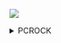 ![](https://pcrock88.github.io/favicon.ico)

<details><summary>PCROCK</summary>

https://github.com/njfkib/TVBOXZY
[cctv.txt](https://github.com/pcrock88/pcrock88.github.io/blob/main/zb/dat/txt/cctv.txt)、
[tvbox.json](https://github.com/pcrock88/pcrock88.github.io/blob/main/zb/tvbox.json)、
[fl.txt](https://github.com/pcrock88/pcrock88.github.io/blob/main/zb/fl.txt)、
[zy.txt](https://github.com/pcrock88/pcrock88.github.io/blob/main/zb/zy.txt)、

<details><summary>xml接口</summary>

    http://175.178.7.35:2020/api.php/provide/vod/at/xml/,龙腾
    http://47.113.126.237:1234/api.php/provide/vod/at/xml/,天天
    http://aliys.cn:90/api.php/provide/vod/at/xml/,阿里
    http://anltv.cn/api.php/provide/vod/at/xml/,忆梦
    https://api.tiankongapi.com/api.php/provide/vod/at/xml/,天空
    http://api.xinlangapi.com/xinlangapi.php/provide/vod/at/xml/,新浪
    http://app.7en7.com/api.php/provide/vod/at/xml/,瞬间
    http://cj.bajiecaiji.com/inc/bjm3u8.php/provide/vod/at/xml/,//八戒
    http://cj.bajiecaiji.com/inc/seacmsapi.php/provide/vod/at/xml/,八戒
    http://vipmv.cc/api.php/provide/vod/at/xml/,天堂
    http://www.feifei67.com/api.php/provide/vod/at/xml/,飞飞
    http://www.hanjuzy.com/inc/api.php/provide/vod/at/xml/,韩剧
    http://www.tvyb02.com/api.php/provide/vod/at/xml/,TVB
    http://www.zzrhgg.com/api.php/provide/vod/at/xml/,飘花
    http://zy.xiaomaomi.cc/api.php/provide/vod/at/xml/,小猫
    https://api.1080zyku.com/inc/ldg_api_all.php/provide/vod/at/xml/,ZYku
    https://api.apibdzy.com/api.php/provide/vod/at/xml/,百度
    https://api.guangsuapi.com/api.php/provide/vod/at/xml/,光速
    https://api.ukuapi.com/api.php/provide/vod/at/xml/,U酷
    https://api.wujinapi.net/api.php/provide/vod/at/xml/,无尽
    https://api.xinlangapi.com/xinlangapi.php/provide/vod/at/xml/,新浪
    https://caiji.kczyapi.com/api.php/provide/vod/at/xml/,快车
    https://cj.lziapi.com/api.php/provide/vod/at/xml/,量子
    https://cj.vodimg.top/api.php/provide/vod/at/xml/,影图
    https://ckzy.me/api.php/provide/vod/at/xml/,CKzy
    https://collect.wolongzyw.com/api.php/provide/vod/at/xml/,卧龙
    https://jyzyapi.com/provide/vod/at/xml/at/xml/,金鹰
    https://m3u8.apiyhzy.com/api.php/provide/vod/at/xml/,樱花
    https://p2100.net/api.php/provide/vod/at/xml/,飘零
    https://sdzyapi.com/api.php/provide/vod/at/xml/,闪电
    https://www.77hanju.com/api.php/provide/vod/at/xml/,77韩
    https://www.911ysw.top/tianyi.php/provide/vod/at/xml/,天翼
    https://www.feisuzyapi.com/api.php/provide/vod/at/xml/,飞速
    https://www.hongniuzy2.com/api.php/provide/vod/at/xml/,红牛
    https://www.inmi.app/api.php/provide/vod/at/xml/,映迷
    https://www.rrvipw.com/api.php/provide/vod/at/xml/,人人
    https://zy.hikan.xyz/api.php/provide/vod/at/xml/,看看
    //-----------------------------------------api失效中:
    http://124.220.183.81:83/api.php/provide/vod/at/xml/,干饭
    http://anltv.cn/api.php/provide/vod/at/xml/,忆梦
    http://api.nguonphim.tv/api.php/provide/vod/at/xml/,南国
    http://api.travelbooking.cc/xml/,唯一
    http://tv2.hykjtv.cn/api.php/provide/vod/at/xml/,海玉
    http://umao.ml/api.php/provide/vod/at/xml/,U猫
    http://www.kuaibocaiji.com/api.php/provide/vod/at/xml/,星辰
    http://www.kuaibozy.com/api.php/provide/vod/at/xml/,快播
    http://www.zycaiji.net:7788/api.php/provide/vod/at/xml/,星辰
    http://xydm.baicai.buzz/api.php/provide/vod/at/xml/,小鸟
    https://api.foxzyapi.com/api.php/provide/vod/at/xml/,FOX
    https://api.kuapi.cc/api.php/provide/vod/at/xml/,酷点
    https://api.tomcaiji.com/api.php/provide/vod/at/xml/,TOM
    https://api.yikanapi.com/api.php/provide/vod/at/xml/,易看
    https://api.ylzy1.com/api.php/provide/vod/at/xml/,影乐
    https://api.yparse.com/api/xml/m3u8/,云zy
    https://api.yulecj.com/api.php/provide/vod/at/xml/,鱼乐
    https://caiji.68zyapi.com/api.php/provide/vod/at/xml/,68zy
    https://lehootv.com/api.php/provide/vod/at/xml/,乐活
    https://taopianapi.com/home/cjapi/as/mc/vod/xml/,淘片
    https://www.30dian.cn/api.php/provide/vod/at/xml/,创艺
    https://www.39kan.com/api.php/provide/vod/at/xml/,39ys
    https://www.ff9.top/api.php/provide/vod/at/xml/,FF9
    https://www.kuaibozy.com/api.php/provide/vod/at/xml/,快播
    https://www.zhanlangbu.com/api.php/provide/vod/at/xml/,爱酷
    https://www.zycaiji.net:7788/api.php/provide/vod/at/xml/,M3U8
    //-------------------18++++
    http://51smt4.xyz/api.php/provide/vod/at/xml/,+蜜桃
    http://99zy.pw/api.php/provide/vod/at/xml/,+99zy
    http://99zywcj.com/inc/sapi.php?ac=videolist,+99cj
    http://bttcj.com/inc/sapi.php,+bt资源
    http://caiji26.com/home/cjapi/p0g8/mc10/vod/xml/,+鲍鱼AV
    http://cjmygzy.com/inc/sapi.php?ac=videolist,+狼少年
    http://f2dcj6.com/sapi/?ac=videolist,+富二代
    http://fhapi9.com/api.php/provide/vod/at/xml/at/xml/,+番号(xj)
    http://lbapiby.com/api.php/provide/vod/at/xml/,+AIvin(xj)
    http://m.7777688.com/inc/api.php,+76ss+
    http://m.7777688.com/inc/apijson.php,+AVZY6888
    http://mygzycj.com/api.php?ac=list,+JAV名优
    http://sdszyapi.com/home/cjapi/asbb/mc10/vod/xml,+se屌丝
    http://secj8.com/inc/sapi.php?ac=videolist,+SS资源
    http://wmcj8.com/inc/sapi.php?ac=videolist,+环亚
    http://www.010aizy.com/API/macs.php,+爱zy
    http://www.987caiji.com/api/max.php,+天噜啦
    http://www.aikanzyz9.com/inc/apijson_vod.php,+爱看
    http://www.caiji21.com/home/cjapi/klkl/mc10/vod/xml,+啪啪
    http://www.caiji24.com/home/cjapi/p0d2/mc10/vod/xml,+屌丝
    http://www.caiji25.com/home/cjapi/p0as/mc10/vod/xml,+咪咪
    http://www.feifei67.com/api.php/provide/vod/at/xml/,+CK资源
    http://www.ggmmzy.com:9999/inc/xml,+哥妹
    http://www.shabizy.com:777/inc/sea,+SB资源
    http://zmcj88.com/api?ac=list,+泡芙
    https://111kkkkk.com/api.php/provide/vod/at/xml/,+金莲
    https://156.249.29.8/inc/api.php/provide/vod/at/xml,+蛋蛋
    https://52zyapi.com/home/cjapi/asda/mc10/vod/xml,+52AV
    https://91md.me/api.php/provide/vod/at/xml,+91麻豆
    https://api.apilyzy.com/api.php/provide/vod/at/xml/,+老鸭
    https://api.kdapi.info/api.php/provide/vod/at/xml/,+酷豆2
    https://api.kudian70.com/api.php/provide/vod/at/xml/,+酷伦理
    https://api.maozyapi.com/inc/api.php,+色猫+
    https://api.maozyapi.com/inc/api.php/provide/vod/at/xml/,+se猫
    https://api.putaozy.net/inc/apijson_vod.php,+葡萄
    https://api.sexnguon.com/api.php/provide/vod/at/xml/,+se南国
    https://api.xiuseapi.com/api.php/provide/vod/at/xml/,+秀se
    https://api.yikanapi.com/api.php/provide/vod/at/xml/,+易看+
    https://api.yinwoapi.com/api.php/provide/vod/at/xml/,+yin窝
    https://api.ykapi.net/api.php/provide/vod/at/xml/,+影库
    https://apihjzy.com/api.php/provide/vod/at/xml/,+花椒
    https://apittzy.com/api.php/provide/vod/at/xml/,+探探+
    https://caiji.523zyw.com/inc/seacmsapi.php,+523zy
    https://caiji.caomeiapi.com/inc/api.php/provide/vod/at/xml,+草莓
    https://caiji.huakuiapi.com/inc/api.php/provide/vod/at/xml/,+花魁
    https://caiji.naichaapi.com/inc/api.php/provide/vod/at/xml/,+奶茶
    https://caiji.putaozy.net/inc/api.php/provide/vod/at/xml/,+葡萄
    https://cj.apiabzy.com/api.php/provide/vod/at/xml/,+爱播
    https://dadiapi.com/api.php/provide/vod/at/xml/,+大地
    https://jgczyapi.com/home/cjapi/kld2/mc10/vod/xml/,+精工厂
    https://jializyzapi.com/api.php/provide/vod/at/xml/,+佳丽
    https://kkzy.me/api.php/provide/vod/at/xml/,+KKzy+
    https://kkzy.me/api.php/provide/vod/at/xml/,+KK资源
    https://kudouzy.com/api.php/provide/vod/at/xml/,+酷豆(xj)
    https://lbapi9.com/api.php/provide/vod/at/xml/,+乐播+
    https://mgzyz1.com/api.php/provide/vod/at/xml/,+芒果
    https://sewozyapi.com/api.php/provide/vod/at/xml/,+色窝
    https://shayuapi.com/api.php/provide/vod/at/xml/,+鲨鱼
    https://siwazyw.cc/api.php/provide/vod/at/xml/,+丝袜
    https://siwazyw.cc/api.php/provide/vod/at/xml/,+丝袜+
    https://www.afasu.com/api/xml.php,+小湿妹
    https://www.caiji01.com/home/cjapi/cfd2/mc10/vod/xml/,+亚洲在线(xj)
    https://www.caiji02.com/home/cjapi/cfas/mc10/vod/xml/,+草榴(xj)
    https://www.caiji03.com/home/cjapi/cfg8/mc10/vod/xml/,+一本道(xj)
    https://www.caiji04.com/home/cjapi/cfc7/mc10/vod/xml/,+麻豆(xj)
    https://www.caiji05.com/home/cjapi/cfda/mc10/vod/xml/,+青青草(xj)
    https://www.caiji05.com/home/cjapi/cfda/mc10/vod/xml/,+青青草(xj)(xj)
    https://www.caiji06.com/home/cjapi/cfbb/mc10/vod/xml/,+久久热(xj)
    https://www.caiji07.com/home/cjapi/cfcf/mc10/vod/xml/,+AV在线(xj)
    https://www.caiji08.com/home/cjapi/cfkl/mc10/vod/xml/,+大香蕉(xj)
    https://www.caiji09.com/home/cjapi/cfp0/mc10/vod/xml/,+快播盒子(xj)
    https://www.caiji10.com/home/cjapi/cfs6/mc10/vod/xml/,+黄瓜TV(xj)
    https://www.caiji22.com/home/cjapi/klp0/mc10/vod/xml/,+AV集中(xj)
    https://www.caiji23.com/home/cjapi/kls6/mc10/vod/xml/,+夜夜lu(xj)
    https://www.dmmapi.com/home/cjapi/asd2c7/mc10/vod/xml/,+大MM(xj)
    https://www.gdlsp.com/api/xml.php,+香奈儿
    https://www.kxgav.com/api/xml.php,+白嫖
    https://www.langyouzy.com/api.php/provide/vod/at/xml/,+狼友
    https://www.lsjapi.com/home/cjapi/asd2g8/mc10/vod/xml/,+老司机(xj)
    https://www.msnii.com/api/xml.php,+美少女
    https://www.pgxdy.com/api/xml.php,+AV资源
    https://www.xrbsp.com/api/xml.php,+饮水机
    https://xjjzyapi.com/home/cjapi/askl/mc10/vod/xml/,+小姐姐
    https://xx55zyapi.com/home/cjapi/ascf/mc10/vod/xml/,+点娱
</details>

<details><summary>tvbox</summary>

    {
    "api": "",
    "name": "",
    "key": "",
    "type": 1,
    "searchable": 1,
    "quickSearch": 1,
    "filterable": 1,
    "categories": [
        "动漫",
        "国产剧",
        "日韩剧",
        "港台剧",
        "欧美剧",
        "泰剧",
        "动作片",
        "喜剧片",
        "爱情片",
        "科幻片",
        "恐怖片",
        "剧情片",
        "战争片",
        "纪录片",
        "综艺"
    ]
    },
</details>

<details><summary>m3u</summary>

    #EXTM3U //必需，表示一个扩展的m3u文件
    #EXT-X-VERSION:3 //hls的协议版本号，暗示媒体流的兼容性
    #EXT-X-MEDIA-SEQUENCE:xx //首个分段的sequence number
    #EXT-X-ALLOW-CACHE:NO //是否缓存
    #EXT-X-TARGETDURATION:5 //每个视频分段最大的时长（单位秒）
    #EXT-X-DISCONTINUITY //表示换编码
    #EXTINF: //每个切片的时长
</details>

<details><summary>SMSBoom Options</summary>
    
    -t, --thread INTEGER       线程数(默认64)
    -p, --phone TEXT           手机号,可传入多个再使用-p传递  [required]
    -f, --frequency INTEGER    执行次数(默认1次)
    -i, --interval INTEGER     间隔时间(默认60s)
    -e, --enable_proxy BOOLEAN 开启代理(默认关闭)
    --help                     Show this message and exit.
</details>

<details><summary>接口</summary>
    
    {
    "key":"key_〔资源名称〕",
    "name":"资源名称",
    "type":0,
    "api":"csp_〔jar内文件名称〕",
    "searchable":1,
    "quickSearch":1,
    "filterable":0,
    "jar":"〔jar文件地址〕",
    "ext":"〔txt json文件地址〕",
    "playUrl": "〔播放解析地址〕",
    "categories":["〔自定义资源列表〕","〔自定义资源列表〕"]
    },
</details>



<details><summary>资源</summary>

https://github.com/leosam1024/tvbox-mv
    
    [直播聚合](https://github.com/wbt5/real-url)
    https://github.com/pashangshangpo/AI-Create-Video
    https://github.com/hooke007/mpv.net_CM
    happy,https://717616144.r.worldssl.net/717616144/tv/ttv12/playlist.m3u8
    松1, https://717616144.r.worldssl.net/717616144/tv/ttv11/playlist.m3u8
    https://github.com/XingangPan/DragGAN
    https://github.com/bluebabes/tuliu
    https://github.com/yhf7952/mmPic
    https://github.com/yzygithub/showImg
    https://github.com/bzsome/idcard_generator
    https://github.com/airob0t/idcardgenerator

https://github.com/Qquanwei/windows-open-source-apps
浏览器插件：
[猫抓](https://github.com/xifangczy/cat-catch)、
[沉浸式翻译](https://github.com/immersive-translate/immersive-translate)、
[SetupVPN](https://setupvpn.com/download/)、
[Online NoteBook](https://chenapp.com/chrome/notebook/index?u=pcrock)

音乐：
[listen1](https://github.com/listen1/)、
[MusicFree](https://github.com/maotoumao/MusicFree)、
[洛雪音乐](https://github.com/lyswhut/lx-music-desktop)、

[免费代理1](https://proxyscrape.com/free-proxy-list)、
[免费代理2](https://openproxy.space/list)

[LKY_Office](https://github.com/OdysseusYuan/LKY_OfficeTools)、
[Notepad3](https://github.com/rizonesoft/Notepad3)、
[notepad2-mod](https://github.com/XhmikosR/notepad2-mod)、
[games](https://github.com/leereilly/games)、
[Laufe](https://github.com/poerin/Laufe)、
[Feep](https://github.com/poerin/Feep)、
[aria2gui](https://github.com/NickYang29/aria2gui)、
[sumatrapdf](https://github.com/sumatrapdfreader/sumatrapdf)、
[windows-apps](https://github.com/stackia/best-windows-apps)、
[QuickLook](https://github.com/QL-Win/QuickLook)、
[Awesome-Windows](https://github.com/Awesome-Windows)、
[SMSBoom](https://github.com/OpenEthan/SMSBoom)、
[webui](https://github.com/AUTOMATIC1111/stable-diffusion-webui)、
[adarkroom](https://github.com/doublespeakgames/adarkroom)、
[drpy新仓](https://github.com/kingfren/dr_py)、
[python](https://github.com/xingyujie/binpython)、
[本地接口](http://localhost:5705/index)、
[直播聚和平台](https://github.com/guyijie1211)、
[抖音](https://www.douyin.com/home)、
[嘸蝦米輸入工具](https://github.com/yurenli0217/Boshiahk2)、
[html杂七杂八](https://gitee.com/konrad98/Html-Example)、
[RunAny](https://gitee.com/hui-Zz/RunAny?_from=gitee_search)、
[静读天下](http://www.moondownload.com/chinese.html)、
[易语言](https://github.com/1143910315)

IPTV|
----|
[IPTV搜索](http://tonkiang.us/ "搜索直播源")、[AdultIPTV](https://github.com/andibasuki/SITechnologyLtd.Porn.AdultIPTV.net)、[Free XXX](http://adultiptv.net/)、[SPX372928](https://github.com/SPX372928)、[iptv-restream](https://github.com/iptv-restream)、[liangdl](https://github.com/liangdl)、[iptv-pro](https://github.com/iptv-pro)、[IPTV:g9x2](https://yxssp.lanzoui.com/b06fic5bi)、[youshandefeiyang](https://github.com/youshandefeiyang)、[biancangming](https://github.com/biancangming)、[SPX372928](https://github.com/SPX372928)、[zbefine](https://github.com/zbefine)、[kimcrowing](https://github.com/kimcrowing)、[qwerttvv](https://github.com/qwerttvv)、[wuwentao](https://github.com/wuwentao)、[wudunxu](https://github.com/wudunxu)、[nthack](https://github.com/nthack)、[lylehust](https://github.com/lylehust)、[kozalak-robot](https://github.com/kozalak-robot)、[IPTV](https://github.com/shawze/IPTV)、[iptv](https://github.com/FanchangWang/iptv)、[Tzwcard](https://github.com/Tzwcard)、[islercn](https://github.com/islercn)、[etag2000](https://github.com/etag2000)、[c1pher-cn](https://github.com/c1pher-cn)、[qcgzxw](https://github.com/qcgzxw)、[lizhiyong2000](https://github.com/lizhiyong2000)、[yunianvh](https://github.com/yunianvh)、[sec-an](https://github.com/sec-an)、[fuinbr](https://github.com/fuinbr)、[vbskycn](https://github.com/vbskycn)、[SoPudge](https://github.com/SoPudge)、[Cyril0563(蓝鲸TV)](https://github.com/Cyril0563)、[imDazui](https://github.com/imDazui)、[Free-TV](https://github.com/Free-TV)、



工具|
----|
[GitHub Proxy](https://ghproxy.com)、[dev-sidecar](https://github.com/docmirror/dev-sidecar)、[N_m3u8DL-CLI](https://github.com/nilaoda/N_m3u8DL-CLI)、[N_m3u8DL-RE](https://github.com/nilaoda/N_m3u8DL-RE)、[mpv-winbuild](https://github.com/zhongfly/mpv-winbuild/releases)、[ZyPlayer新版](https://github.com/Hiram-Wong/ZyPlayer)、[ZyPlayer旧版](https://github.com/Hunlongyu)、[FFmpeg](https://github.com/BtbN/FFmpeg-Builds)、[emoji-1](https://www.emojiall.com/zh-hans/categories/D)、[emoji-2](https://funletu.com/emoji/)、[ZY-Player-APP](https://github.com/cuiocean/ZY-Player-APP)、[Cloudreve](https://github.com/cloudreve/Cloudreve)、[M3U8Manger](https://github.com/huangdali/M3U8Manger)、[M3U8-Downloader](https://github.com/HeiSir2014/M3U8-Downloader)、[AHK:MyScript](https://github.com/wyagd001/MyScript)、[FL](http://www.huo.kim)、、|

[FongMi TV](https://github.com/FongMi/TV)、[takagen99](https://github.com/takagen99/Box/releases/download/v1.0.0-alpha/app-release.apk)、[TVBoxOSC pyramid-1011](https://github.com/UndCover/PyramidStore/blob/main/pyramid-1011.apk)、[TVBoxOSC 官方原版](https://liucn.lanzouf.com/idz8n0r4nbgh)

接口地址（[开源TVBox:999](https://wws.lanzouq.com/b03j4ulyh)）|类型
----|----
[TVBoxOSC](https://github.com/UndCover/PyramidStore)、[takagen99/Box](https://github.com/takagen99/Box)、[FongMi tvbox](https://github.com/FongMi/TV)、[TVBoxOSC](https://github.com/CatVodTVOfficial/TVBoxOSC)、[AlphaTV](https://github.com/pvqogw/AlphaTV)、[TVBox](https://gitee.com/cherry0532/tvbox)、[一影视](https://github.com/tv-player/TvBox)、[2hacc/TVBox](https://github.com/2hacc/TVBox)、[一木源](https://github.com/xianyuyimu/TVBOX-)、[TVBox-zyjk](https://github.com/Dong-learn9/TVBox-zyjk)、[多仓接口](https://github.com/yutian88881/tvbox)、[hl128k/tvbox](https://github.com/hl128k/tvbox)、[Tvbox](https://agit.ai/Yoursmile7/TVBox)、[jyoketsu-TV](https://github.com/jyoketsu/tv)、[dr_py](https://gitcode.net/qq_32394351/dr_py)、[道长dr_py](https://github.com/troray/dr_py)、[空壳](https://github.com/liu673cn/box)、[资源猫](https://www.zizhuge.cn/1734.html)、[接口展示](https://leevi0321.gitee.io/api/)、[TVBox安卓](https://github.com/pvqogw/TVBoxOSC)、[liu673cn/tvbox](https://github.com/liu673cn/box)、[franksun1211/TVBOX](https://github.com/franksun1211/TVBOX)、[cyao2q/files](https://github.com/cyao2q/files)、[M-LTV/tvbox](https://github.com/M-LTV/tvbox)、[hd9211/Tvbox1](https://github.com/hd9211/Tvbox1)、[clanTV](https://github.com/clanTV/clanTV)、[looktv](https://github.com/once678/looktv)、[mifia/tvbox](https://github.com/mifia/tvbox)、[TVBoxDIY](https://github.com/lm317379829/TVBoxDIY)、[gao](https://github.com/gaotianliuyun/gao)、[box配置编辑器](https://kvymin.github.io/CatVodTVJsonEditor/)、[iptv-m3u-maker](https://github.com/EvilCult/iptv-m3u-maker)、[m3u8](https://github.com/reysc/M3U8)、[m3u](https://github.com/yuanxin69/m3u)、[接口仓](https://github.com/jyoketsu/tv)|仓库
[肥猫](http://肥猫.love)、[饭太硬](http://饭太硬.ga/x/o.json)、[云星](https://maoyingshi.cc/tvbox/云星日记/1.m3u8)、[老刘备](https://raw.liucn.cc/box/m.json)、[多多](https://yydsys.top/duo/v.json)、[南风](https://agit.ai/Yoursmile7/TVBox/raw/branch/master/XC.json)、[俊佬](http://home.jundie.top:81/top98.json)、[唐三](https://hutool.ml/tang)、[霜辉月明](https://raw.iqiq.io/lm317379829/PyramidStore/pyramid/py.json)、[甜蜜](https://raw.iqiq.io/kebedd69/TVbox-interface/main/甜蜜.json)、[dxawi/github️](https://dxawi.github.io/0/0.json)、[潇洒js源](https://download.kstore.space/download/2863/01.txt)、[D大](https://download.kstore.space/download/2883/m3u8/dsj/guochan/mp1/1.m3u8)、[未知主人](https://agit.ai/n/b/raw/branch/a/b/c.json)、[小苹果](https://agit.ai/nbwzlyd/xiaopingguo/raw/branch/master/xiaopingguo/xiaopingguo.json)、[01](http://9xi4o.tk/0725.json)、[02](http://byyds.top/w.txt)、[03](http://home.jundie.top:81/top98.json)、[04](http://pandown.pro/tvbox/tvbox.json)、、[08](https://dxawi.github.io/0/0.json)、[09](https://freed.yuanhsing.cf/TVBox/meowcf.json)、[10](https://raw.iqiq.io/liu673cn/box/main/m.json)、[11](https://try.gitea.io/xcxc8/mytv/raw/branch/main/TV.json)、[12](https://ghproxy.com/https://raw.githubusercontent.com/Cyril0563/lanjing_live/main/TVbox_Free/biu.txt)、[13](https://ghproxy.com/https://raw.githubusercontent.com/Cyril0563/lanjing_live/main/TVbox_Free/tv.txt)|接口
[01](http://shuyuan.miaogongzi.net/shuyuan/1667621493.txt)、[02](http://shuyuan.miaogongzi.net/shuyuan/1666225624.txt)、[03](https://ghproxy.com/https://raw.githubusercontent.com/tv-player/tvbox-line/main/tv/q73m.json)、[04](https://ghproxy.com/https://raw.githubusercontent.com/chinawiz/tvbox/main/adult-1.json)、[05](https://ghproxy.com/https://raw.githubusercontent.com/chinawiz/tvbox/main/adult-2.json)、[06](https://ghproxy.com/https://raw.githubusercontent.com/cnnbgo/tvbox/main/x.json)|开车

</details>
</details>
